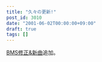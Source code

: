 ```yaml
---
title: "久々の更新!"
post_id: 3010
date: "2001-06-02T00:00:00+09:00"
draft: true
tags: []
---
```



[BMS修正&新曲](https://danmaq.com/tag/bms)追加。
